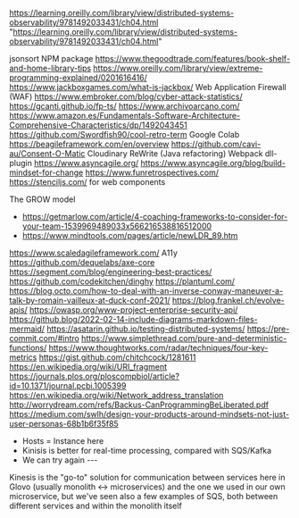 https://learning.oreilly.com/library/view/distributed-systems-observability/9781492033431/ch04.html "https://learning.oreilly.com/library/view/distributed-systems-observability/9781492033431/ch04.html"

jsonsort NPM package
https://www.thegoodtrade.com/features/book-shelf-and-home-library-tips
https://www.oreilly.com/library/view/extreme-programming-explained/0201616416/
https://www.jackboxgames.com/what-is-jackbox/
Web Application Firewall (WAF)
https://www.embroker.com/blog/cyber-attack-statistics/
https://gcanti.github.io/fp-ts/
https://www.archivoarcano.com/
https://www.amazon.es/Fundamentals-Software-Architecture-Comprehensive-Characteristics/dp/1492043451
https://github.com/Swordfish90/cool-retro-term
Google Colab
https://beagileframework.com/en/overview
https://github.com/cavi-au/Consent-O-Matic
Cloudinary
ReWrite (Java refactoring)
Webpack dll-plugin
https://www.asyncagile.org/
https://www.asyncagile.org/blog/build-mindset-for-change
https://www.funretrospectives.com/
https://stenciljs.com/ for web components

The GROW model
- https://getmarlow.com/article/4-coaching-frameworks-to-consider-for-your-team-1539969489033x566216538816512000
- https://www.mindtools.com/pages/article/newLDR_89.htm

https://www.scaledagileframework.com/
A11y https://github.com/dequelabs/axe-core
https://segment.com/blog/engineering-best-practices/
https://github.com/codekitchen/dinghy
https://plantuml.com/
https://blog.octo.com/how-to-deal-with-an-inverse-conway-maneuver-a-talk-by-romain-vailleux-at-duck-conf-2021/
https://blog.frankel.ch/evolve-apis/
https://owasp.org/www-project-enterprise-security-api/
https://github.blog/2022-02-14-include-diagrams-markdown-files-mermaid/
https://asatarin.github.io/testing-distributed-systems/
https://pre-commit.com/#intro
https://www.simplethread.com/pure-and-deterministic-functions/
https://www.thoughtworks.com/radar/techniques/four-key-metrics
https://gist.github.com/chitchcock/1281611
https://en.wikipedia.org/wiki/URI_fragment
https://journals.plos.org/ploscompbiol/article?id=10.1371/journal.pcbi.1005399
https://en.wikipedia.org/wiki/Network_address_translation
http://worrydream.com/refs/Backus-CanProgrammingBeLiberated.pdf
https://medium.com/swlh/design-your-products-around-mindsets-not-just-user-personas-68b1b6f35f85

- Hosts = Instance here
- Kinisis is better for real-time processing, compared with SQS/Kafka
- We can try again ---


Kinesis is the "go-to" solution for communication between services here in Glovo (usually monolith <-> microservices) and the one we used in our own microservice, but we've seen also a few examples of SQS, both between different services and within the monolith itself